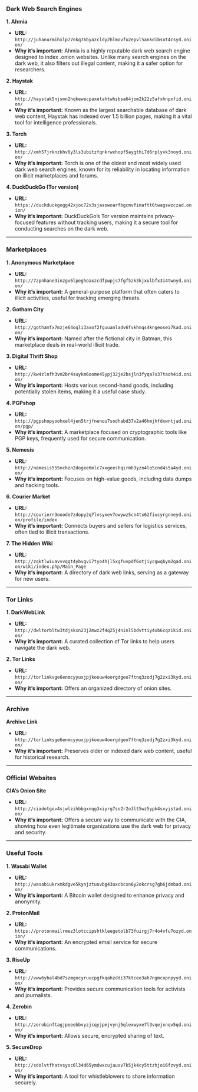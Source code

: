 ### **Dark Web Search Engines**

**1. Ahmia**
- **URL:** `http://juhanurmihxlp77nkq76byazcldy2hlmovfu2epvl5ankdibsot4csyd.onion/`
- **Why it’s important:** Ahmia is a highly reputable dark web search engine designed to index .onion websites. Unlike many search engines on the dark web, it also filters out illegal content, making it a safer option for researchers.

**2. Haystak**
- **URL:** `http://haystak5njsmn2hqkewecpaxetahtwhsbsa64jom2k22z5afxhnpxfid.onion/`
- **Why it’s important:** Known as the largest searchable database of dark web content, Haystak has indexed over 1.5 billion pages, making it a vital tool for intelligence professionals.

**3. Torch**
- **URL:** `http://xmh57jrknzkhv6y3ls3ubitzfqnkrwxhopf5aygthi7d6rplyvk3noyd.onion/`
- **Why it’s important:** Torch is one of the oldest and most widely used dark web search engines, known for its reliability in locating information on illicit marketplaces and forums.

**4. DuckDuckGo (Tor version)**
- **URL:** `https://duckduckgogg42xjoc72x3sjasowoarfbgcmvfimaftt6twagswzczad.onion/`
- **Why it’s important:** DuckDuckGo’s Tor version maintains privacy-focused features without tracking users, making it a secure tool for conducting searches on the dark web.

---

### **Marketplaces**

**1. Anonymous Marketplace**
- **URL:** `http://7zpnhane3inzgv6lpeghoaxzcdfpwpjs7fgf5zk3kjxulbfx3i4twnyd.onion/`
- **Why it’s important:** A general-purpose platform that often caters to illicit activities, useful for tracking emerging threats.

**2. Gotham City**
- **URL:** `http://gothamfx7mzje64oqli3axof2fguuanladv6fvkhnqs4kngeosei7kad.onion/`
- **Why it’s important:** Named after the fictional city in Batman, this marketplace deals in real-world illicit trade.

**3. Digital Thrift Shop**
- **URL:** `http://kw4zlnfh3vm2br4suykm6oome45ypj32je2bsjln3fyqa7x37taoh4id.onion/`
- **Why it’s important:** Hosts various second-hand goods, including potentially stolen items, making it a useful case study.

**4. PGPshop**
- **URL:** `http://pgpshopyoohxel4jen5trjfnenou7sodhabd37v2a46hmjhfdxwntjad.onion/pgp/`
- **Why it’s important:** A marketplace focused on cryptographic tools like PGP keys, frequently used for secure communication.

**5. Nemesis**
- **URL:** `http://nemesis555nchzn2dogee6mlc7xxgeeshqirmh3yzn4lo5cnd4s5a4yd.onion/`
- **Why it’s important:** Focuses on high-value goods, including data dumps and hacking tools.

**6. Courier Market**
- **URL:** `http://courierr3ooode7zdopy2q7lvsyxev7owywz5cn4tx62fiucyrgnneyd.onion/profile/index`
- **Why it’s important:** Connects buyers and sellers for logistics services, often tied to illicit transactions.

**7. The Hidden Wiki**
- **URL:** `http://zqktlwiuavvvqqt4ybvgvi7tyo4hjl5xgfuvpdf6otjiycgwqbym2qad.onion/wiki/index.php/Main_Page`
- **Why it’s important:** A directory of dark web links, serving as a gateway for new users.

---

### **Tor Links**

**1. DarkWebLink**
- **URL:** `http://dwltorbltw3tdjskxn23j2mwz2f4q25j4ninl5bdvttiy4xb6cqzikid.onion/`
- **Why it’s important:** A curated collection of Tor links to help users navigate the dark web.

**2. Tor Links**
- **URL:** `http://torlinksge6enmcyyuxjpjkoouw4oorgdgeo7ftnq3zodj7g2zxi3kyd.onion/`
- **Why it’s important:** Offers an organized directory of onion sites.

---

### **Archive**

**Archive Link**
- **URL:** `http://torlinksge6enmcyyuxjpjkoouw4oorgdgeo7ftnq3zodj7g2zxi3kyd.onion/`
- **Why it’s important:** Preserves older or indexed dark web content, useful for historical research.

---

### **Official Websites**

**CIA’s Onion Site**
- **URL:** `http://ciadotgov4sjwlzihbbgxnqg3xiyrg7so2r2o3lt5wz5ypk4sxyjstad.onion/`
- **Why it’s important:** Offers a secure way to communicate with the CIA, showing how even legitimate organizations use the dark web for privacy and security.

---

### **Useful Tools**

**1. Wasabi Wallet**
- **URL:** `http://wasabiukrxmkdgve5kynjztuovbg43uxcbcxn6y2okcrsg7gb6jdmbad.onion/`
- **Why it’s important:** A Bitcoin wallet designed to enhance privacy and anonymity.

**2. ProtonMail**
- **URL:** `https://protonmailrmez3lotccipshtkleegetolb73fuirgj7r4o4vfu7ozyd.onion/`
- **Why it’s important:** An encrypted email service for secure communications.

**3. RiseUp**
- **URL:** `http://vww6ybal4bd7szmgncyruucpgfkqahzddi37ktceo3ah7ngmcopnpyyd.onion/`
- **Why it’s important:** Provides secure communication tools for activists and journalists.

**4. Zerobin**
- **URL:** `http://zerobinftagjpeeebbvyzjcqyjpmjvynj5qlexwyxe7l3vqejxnqv5qd.onion/`
- **Why it’s important:** Allows secure, encrypted sharing of text.

**5. SecureDrop**
- **URL:** `http://sdolvtfhatvsysc6l34d65ymdwxcujausv7k5jk4cy5ttzhjoi6fzvyd.onion/`
- **Why it’s important:** A tool for whistleblowers to share information securely.
